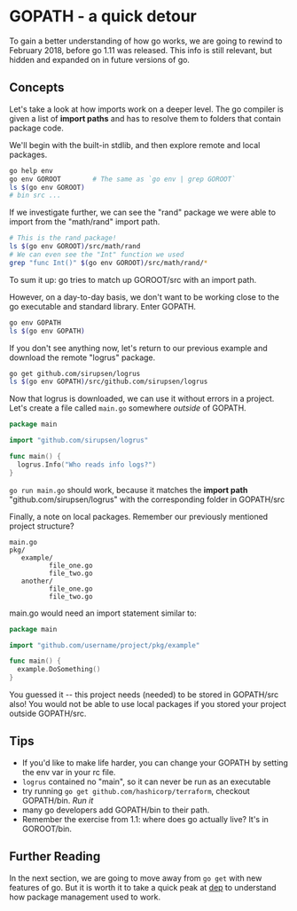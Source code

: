# GOPATH - a quick detour

To gain a better understanding of how go works, we are going to rewind
to February 2018, before go 1.11 was released. This info is still relevant,
but hidden and expanded on in future versions of go.

## Concepts

Let's take a look at how imports work on a deeper level. The go compiler
is given a list of **import paths** and has to resolve them to folders that contain package code.

We'll begin with the built-in stdlib, and then explore remote and local packages.

```bash
go help env
go env GOROOT        # The same as `go env | grep GOROOT`
ls $(go env GOROOT)
# bin src ...
```

If we investigate further, we can see the "rand" package we were able to import from the "math/rand" import path.

```bash
# This is the rand package!
ls $(go env GOROOT)/src/math/rand
# We can even see the "Int" function we used
grep "func Int()" $(go env GOROOT)/src/math/rand/*
```

To sum it up: go tries to match up GOROOT/src with an import path.

However, on a day-to-day basis, we don't want to be working close to the go executable and standard library. Enter GOPATH.

```bash
go env GOPATH
ls $(go env GOPATH)
```

If you don't see anything now, let's return to our previous example and download the remote "logrus" package.

```bash
go get github.com/sirupsen/logrus
ls $(go env GOPATH)/src/github.com/sirupsen/logrus
```

Now that logrus is downloaded, we can use it without errors in a project.
Let's create a file called `main.go` somewhere _outside_ of GOPATH.

```go
package main

import "github.com/sirupsen/logrus"

func main() {
  logrus.Info("Who reads info logs?")
}
```

`go run main.go` should work, because it matches the **import path**
"github.com/sirupsen/logrus" with the corresponding folder in GOPATH/src

Finally, a note on local packages. Remember our previously mentioned project structure?
```
main.go
pkg/
   example/
          file_one.go
          file_two.go
   another/
          file_one.go
          file_two.go

```

main.go would need an import statement similar to:
```go
package main

import "github.com/username/project/pkg/example"

func main() {
  example.DoSomething()
}
```

You guessed it -- this project needs (needed) to be stored in GOPATH/src also!
You would not be able to use local packages if you stored your project outside GOPATH/src.

## Tips
- If you'd like to make life harder, you can change your GOPATH by setting the env var in your rc file.
- `logrus` contained no "main", so it can never be run as an executable
- try running `go get github.com/hashicorp/terraform`, checkout GOPATH/bin. _Run it_
- many go developers add GOPATH/bin to their path.
- Remember the exercise from 1.1: where does go actually live? It's in GOROOT/bin.

## Further Reading

In the next section, we are going to move away from `go get` with new features of go.
But it is worth it to take a quick peak at [dep](https://golang.github.io/dep/docs/daily-dep.html)
to understand how package management used to work.

